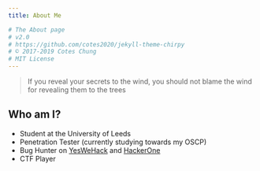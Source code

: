 ```yaml
---
title: About Me

# The About page
# v2.0
# https://github.com/cotes2020/jekyll-theme-chirpy
# © 2017-2019 Cotes Chung
# MIT License
---
```


> If you reveal your secrets to the wind, you should not blame the wind for revealing them to the trees

## Who am I?

- Student at the University of Leeds
- Penetration Tester (currently studying towards my OSCP)
- Bug Hunter on [YesWeHack](https://yeswehack.com/hunters/godiego) and [HackerOne](https://hackerone.com/diegobernal)
- CTF Player
